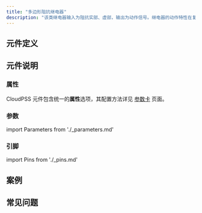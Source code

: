 ```yaml
---
title: "多边形阻抗继电器"
description: "该类继电器输入为阻抗实部、虚部，输出为动作信号。继电器的动作特性在复数阻抗平面上可以是各种形状的多边形，多边形以内是动作区，多边形以外是不动作区。 该类继电器的特性曲线通常是由一组折线和两个直线合成，有时也由两组折线合成。"
---
```


## 元件定义

## 元件说明



### 属性

CloudPSS 元件包含统一的**属性**选项，其配置方法详见 [参数卡](docs/documents/software/10-xstudio/20-simstudio/40-workbench/20-function-zone/30-design-tab/30-param-panel/index.md) 页面。

### 参数

import Parameters from './_parameters.md'

<Parameters/>

### 引脚

import Pins from './_pins.md'

<Pins/>

## 案例

## 常见问题

